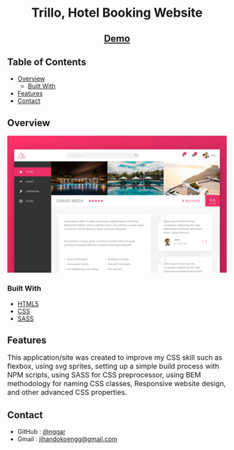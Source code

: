 
<h1 align="center">Trillo, Hotel Booking Website</h1>

<div align="center">
  <h2>
    <a href="https://trillo-site.vercel.app/" target="_blank">Demo</a>
  </h2>
</div>

<!-- TABLE OF CONTENTS -->

## Table of Contents

- [Overview](#overview)
  - [Built With](#built-with)
- [Features](#features)
- [Contact](#contact)

<!-- OVERVIEW -->

## Overview

![screenshot](trillo-preview.png)

### Built With

- [HTML5](https://developer.mozilla.org/en-US/docs/Web/Guide/HTML/HTML5)
- [CSS](https://developer.mozilla.org/en-US/docs/Web/CSS)
- [SASS](https://sass-lang.com/)

## Features

<font size="3">This application/site was created to improve my CSS skill such as flexbox, using svg sprites, setting up a simple build process with NPM scripts, using SASS for CSS preprocessor, using BEM methodology for naming CSS classes, Responsive website design, and other advanced CSS properties.</font>

## Contact

- GitHub : [@nggar](https://github.com/nggar)
- Gmail : jihandokoengg@gmail.com
